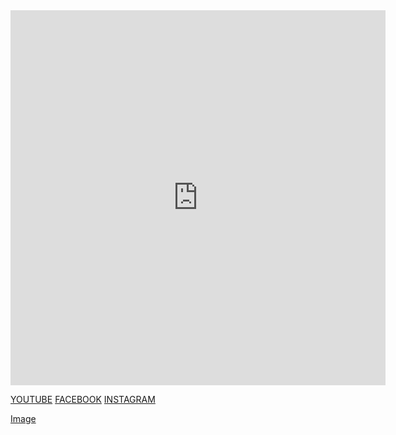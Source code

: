 <iframe width="600" height="600" src="https://www.youtube.com/embed/eppiVEbUGgk" title="YouTube video player" frameborder="0" allow="accelerometer; autoplay; clipboard-write; encrypted-media; gyroscope; picture-in-picture" allowfullscreen></iframe>


[YOUTUBE](https://www.youtube.com/results?search_query=cowpokeva)
[FACEBOOK](https://www.youtube.com/results?search_query=cowpokeva)
[INSTAGRAM](https://www.youtube.com/results?search_query=cowpokeva)










[Image](src)
